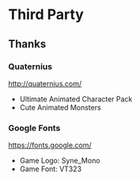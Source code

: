 # Third Party

## Thanks

### Quaternius
http://quaternius.com/
* Ultimate Animated Character Pack
* Cute Animated Monsters

### Google Fonts  
https://fonts.google.com/
* Game Logo: Syne_Mono
* Game Font: VT323
